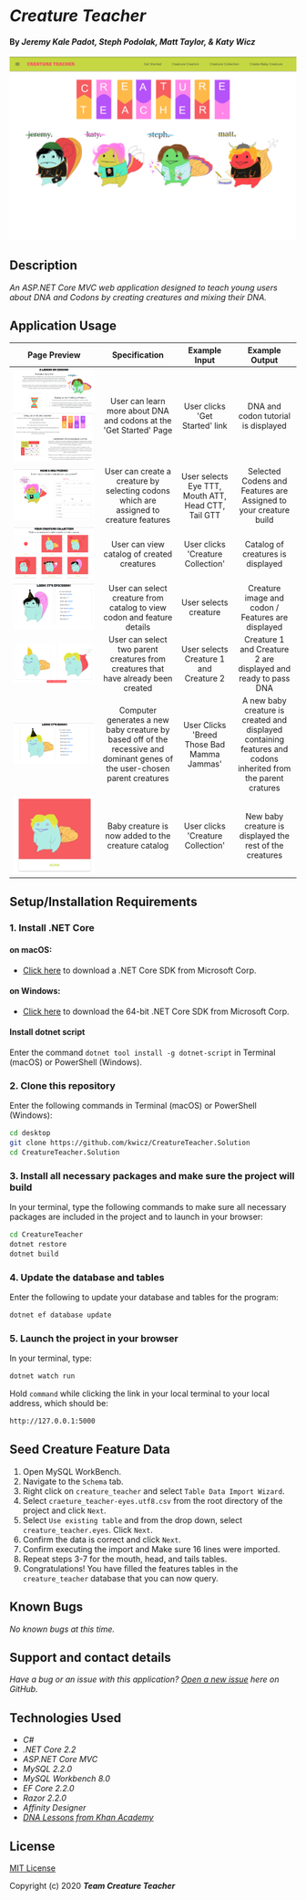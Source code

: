 # _Creature Teacher_

#### By _**Jeremy Kale Padot, Steph Podolak, Matt Taylor, & Katy Wicz**_

![Splash Page](CreatureTeacher/wwwroot/img/projectWalkthrough/preview.png)

## Description

_An ASP.NET Core MVC web application designed to teach young users about DNA and Codons by creating creatures and mixing their DNA._

## Application Usage
| Page Preview | Specification | Example Input | Example Output |
|:---:|:---:|:---:| :---:|
|![Get Started](CreatureTeacher/wwwroot/img/projectWalkthrough/learn1.png) ![Get Started](CreatureTeacher/wwwroot/img/projectWalkthrough/learn2.png)| User can learn more about DNA and codons at the 'Get Started' Page | User clicks 'Get Started' link | DNA and codon tutorial is displayed |
|![Creature Creation](CreatureTeacher/wwwroot/img/projectWalkthrough/buildCreature.png)| User can create a creature by selecting codons which are assigned to creature features | User selects Eye TTT, Mouth ATT, Head CTT, Tail GTT  | Selected Codens and Features are Assigned to your creature build |
|![Creature Collection](CreatureTeacher/wwwroot/img/projectWalkthrough/creatureCollection.png)| User can view catalog of created creatures | User clicks 'Creature Collection'  | Catalog of creatures is displayed |
|![Details](CreatureTeacher/wwwroot/img/projectWalkthrough/details.png)| User can select creature from catalog to view codon and feature details | User selects creature | Creature image and codon / Features are displayed |
|![Create Baby Creature](CreatureTeacher/wwwroot/img/projectWalkthrough/parentCreatures.png)| User can select two parent creatures from creatures that have already been created| User selects Creature 1 and Creature 2 | Creature 1 and Creature 2 are displayed and ready to pass DNA |
|![Baby Creature](CreatureTeacher/wwwroot/img/projectWalkthrough/newCreature.png)| Computer generates a new baby creature by based off of the recessive and dominant genes of the user-chosen parent creatures | User Clicks 'Breed Those Bad Mamma Jammas' | A new baby creature is created and displayed containing features and codons inherited from the parent cratures |
|![In Collection](CreatureTeacher/wwwroot/img/projectWalkthrough/born.png)| Baby creature is now added to the creature catalog | User clicks 'Creature Collection'  | New baby creature is displayed the rest of the creatures |


## Setup/Installation Requirements

### 1.  Install .NET Core

#### on macOS:
* [Click here](https://dotnet.microsoft.com/download/thank-you/dotnet-sdk-2.2.106-macos-x64-installer) to download a .NET Core SDK from Microsoft Corp.

#### on Windows:
* [Click here](https://dotnet.microsoft.com/download/thank-you/dotnet-sdk-2.2.203-windows-x64-installer) to download the 64-bit .NET Core SDK from Microsoft Corp.

#### Install dotnet script
Enter the command ``dotnet tool install -g dotnet-script`` in Terminal (macOS) or PowerShell (Windows).

### 2. Clone this repository

Enter the following commands in Terminal (macOS) or PowerShell (Windows):
```sh
cd desktop
git clone https://github.com/kwicz/CreatureTeacher.Solution
cd CreatureTeacher.Solution
```
### 3. Install all necessary packages and make sure the project will build
In your terminal, type the following commands to make sure all necessary packages are included in the project and to launch in your browser:
```sh
cd CreatureTeacher
dotnet restore
dotnet build
```

### 4. Update the database and tables
Enter the following to update your database and tables for the program:
```sh
dotnet ef database update
```

### 5. Launch the project in your browser
In your terminal, type:
```sh
dotnet watch run
```
Hold ```command``` while clicking the link in your local terminal to your local address, which should be:
```sh
http://127.0.0.1:5000
```

## Seed Creature Feature Data

1. Open MySQL WorkBench.
2. Navigate to the `Schema` tab.
3. Right click on `creature_teacher` and select `Table Data Import Wizard`.
4. Select `craeture_teacher-eyes.utf8.csv` from the root directory of the project and click `Next`.
5. Select `Use existing table` and from the drop down, select `creature_teacher.eyes`.  Click `Next`.
6. Confirm the data is correct and click `Next`.
7. Confirm executing the import and Make sure 16 lines were imported.
8. Repeat steps 3-7 for the mouth, head, and tails tables.
9. Congratulations! You have filled the features tables in the `creature_teacher` database that you can now query.


## Known Bugs

_No known bugs at this time._

## Support and contact details

_Have a bug or an issue with this application? [Open a new issue](https://github.com/kwicz/CreatureTeacher.Solution/issues) here on GitHub._

## Technologies Used
* _C#_
* _.NET Core 2.2_
* _ASP.NET Core MVC_
* _MySQL 2.2.0_
* _MySQL Workbench 8.0_
* _EF Core 2.2.0_
* _Razor 2.2.0_
* _Affinity Designer_
* _[DNA Lessons from Khan Academy](https://www.khanacademy.org/science/biology/gene-expression-central-dogma/central-dogma-transcription/a/the-genetic-code-discovery-and-properties)_

## License

[MIT License](https://choosealicense.com/licenses/mit/)

Copyright (c) 2020 **_Team Creature Teacher_**